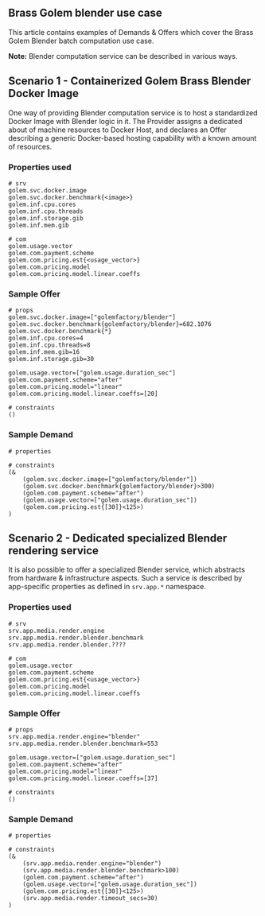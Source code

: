 ## Brass Golem blender use case

This article contains examples of Demands & Offers which cover the Brass Golem Blender batch computation use case.

**Note:** Blender computation service can be described in various ways.

## Scenario 1 - Containerized Golem Brass Blender Docker Image

One way of providing Blender computation service is to host a standardized Docker Image with Blender logic in it. The Provider assigns a dedicated about of machine resources to Docker Host, and declares an Offer describing a generic Docker-based hosting capability with a known amount of resources.

### Properties used
```properties
# srv 
golem.svc.docker.image
golem.svc.docker.benchmark{<image>}
golem.inf.cpu.cores
golem.inf.cpu.threads
golem.inf.storage.gib
golem.inf.mem.gib

# com
golem.usage.vector
golem.com.payment.scheme
golem.com.pricing.est{<usage_vector>}
golem.com.pricing.model
golem.com.pricing.model.linear.coeffs

```

### Sample Offer

```properties
# props
golem.svc.docker.image=["golemfactory/blender"]
golem.svc.docker.benchmark{golemfactory/blender}=682.1076
golem.svc.docker.benchmark{*}
golem.inf.cpu.cores=4
golem.inf.cpu.threads=8
golem.inf.mem.gib=16
golem.inf.storage.gib=30

golem.usage.vector=["golem.usage.duration_sec"]
golem.com.payment.scheme="after"
golem.com.pricing.model="linear"
golem.com.pricing.model.linear.coeffs=[20]

# constraints
()
```

### Sample Demand

```properties
# properties

# constraints
(&
    (golem.svc.docker.image=["golemfactory/blender"])
    (golem.svc.docker.benchmark{golemfactory/blender}>300)
    (golem.com.payment.scheme="after")
    (golem.usage.vector=["golem.usage.duration_sec"])
    (golem.com.pricing.est{[30]}<125>)
)

```

## Scenario 2 - Dedicated specialized Blender rendering service

It is also possible to offer a specialized Blender service, which abstracts from hardware & infrastructure aspects. Such a service is described by app-specific properties as defined in `srv.app.*` namespace. 

### Properties used
```properties
# srv 
srv.app.media.render.engine
srv.app.media.render.blender.benchmark
srv.app.media.render.blender.????

# com
golem.usage.vector
golem.com.payment.scheme
golem.com.pricing.est{<usage_vector>}
golem.com.pricing.model
golem.com.pricing.model.linear.coeffs

```

### Sample Offer

```properties
# props
srv.app.media.render.engine="blender"
srv.app.media.render.blender.benchmark=553

golem.usage.vector=["golem.usage.duration_sec"]
golem.com.payment.scheme="after"
golem.com.pricing.model="linear"
golem.com.pricing.model.linear.coeffs=[37]

# constraints
()
```

### Sample Demand

```properties
# properties

# constraints
(&
    (srv.app.media.render.engine="blender")
    (srv.app.media.render.blender.benchmark>100)
    (golem.com.payment.scheme="after")
    (golem.usage.vector=["golem.usage.duration_sec"])
    (golem.com.pricing.est{[30]}<125>)
    (srv.app.media.render.timeout_secs=30)
)

```
